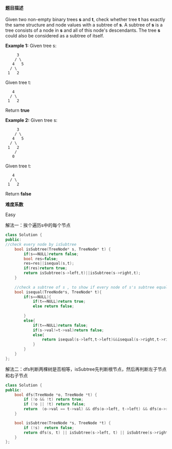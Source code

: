 #### **题目描述**

Given two non-empty binary trees **s** and **t**, check whether tree **t** has exactly the same structure and node values with a subtree of **s**. A subtree of **s** is a tree consists of a node in **s** and all of this node's descendants. The tree **s** could also be considered as a subtree of itself.

**Example 1:**
Given tree s:

```
     3
    / \
   4   5
  / \
 1   2
```

Given tree t:

```
   4 
  / \
 1   2
```

Return **true**



**Example 2:**
Given tree s:

```
     3
    / \
   4   5
  / \
 1   2
    /
   0
```

Given tree t:

```
   4
  / \
 1   2
```

Return **false**

**难度系数**    

Easy

解法一：挨个遍历s中的每个节点

```c++
class Solution {
public:
//check every node by isSubtree
    bool isSubtree(TreeNode* s, TreeNode* t) {
        if(s==NULL)return false;
        bool res=false;
        res=res||isequal(s,t);
        if(res)return true;
        return isSubtree(s->left,t)||isSubtree(s->right,t);
    }
	
	//check a subtree of s , to show if every node of s's subtree equals to reflect t's node
    bool isequal(TreeNode*s, TreeNode* t){
        if(s==NULL){
            if(t==NULL)return true;
            else return false;
            
        }
        else{
            if(t==NULL)return false;
            if(s->val!=t->val)return false;
            else{
                return isequal(s->left,t->left)&&isequal(s->right,t->right);
            }
        }
    }
};
```

解法二：dfs判断两棵树是否相等，isSubtree先判断根节点，然后再判断左子节点和右子节点

```c++
class Solution {
public:
    bool dfs(TreeNode *o, TreeNode *t) {
        if (!o && !t) return true;
        if (!o || !t) return false;
        return  (o->val == t->val) && dfs(o->left, t->left) && dfs(o->right, t->right);
    }

    bool isSubtree(TreeNode *s, TreeNode *t) {
        if (!s)  return false;
        return dfs(s, t) || isSubtree(s->left, t) || isSubtree(s->right, t);
    }
};
```


